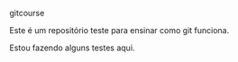 gitcourse

Este é um repositório teste para ensinar como git funciona. 

Estou fazendo alguns testes aqui. 